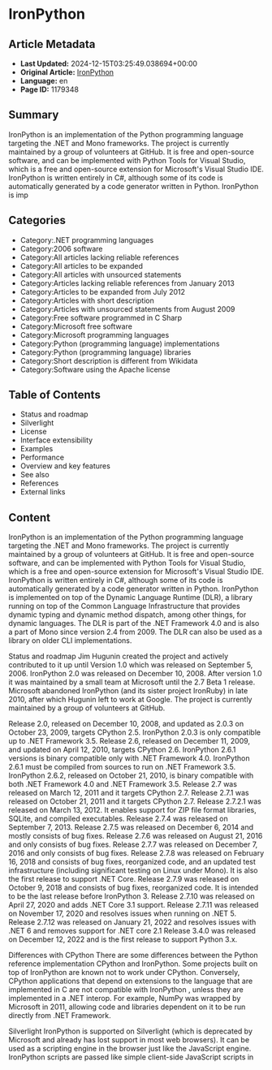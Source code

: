 # IronPython

## Article Metadata

- **Last Updated:** 2024-12-15T03:25:49.038694+00:00
- **Original Article:** [IronPython](https://en.wikipedia.org/wiki/IronPython)
- **Language:** en
- **Page ID:** 1179348

## Summary

IronPython is an implementation of the Python programming language targeting the .NET and Mono frameworks. The project is currently maintained by a group of volunteers at GitHub. It is free and open-source software, and can be implemented with Python Tools for Visual Studio, which is a free and open-source extension for Microsoft's Visual Studio IDE.
IronPython is written entirely in C#, although some of its code is automatically generated by a code generator written in Python.
IronPython is imp

## Categories

- Category:.NET programming languages
- Category:2006 software
- Category:All articles lacking reliable references
- Category:All articles to be expanded
- Category:All articles with unsourced statements
- Category:Articles lacking reliable references from January 2013
- Category:Articles to be expanded from July 2012
- Category:Articles with short description
- Category:Articles with unsourced statements from August 2009
- Category:Free software programmed in C Sharp
- Category:Microsoft free software
- Category:Microsoft programming languages
- Category:Python (programming language) implementations
- Category:Python (programming language) libraries
- Category:Short description is different from Wikidata
- Category:Software using the Apache license

## Table of Contents

- Status and roadmap
- Silverlight
- License
- Interface extensibility
- Examples
- Performance
- Overview and key features
- See also
- References
- External links

## Content

IronPython is an implementation of the Python programming language targeting the .NET and Mono frameworks. The project is currently maintained by a group of volunteers at GitHub. It is free and open-source software, and can be implemented with Python Tools for Visual Studio, which is a free and open-source extension for Microsoft's Visual Studio IDE.
IronPython is written entirely in C#, although some of its code is automatically generated by a code generator written in Python.
IronPython is implemented on top of the Dynamic Language Runtime (DLR), a library running on top of the Common Language Infrastructure that provides dynamic typing and dynamic method dispatch, among other things, for dynamic languages. The DLR is part of the .NET Framework 4.0 and is also a part of Mono since version 2.4 from 2009. The DLR can also be used as a library on older CLI implementations.

Status and roadmap
Jim Hugunin created the project and actively contributed to it up until Version 1.0 which was released on September 5, 2006. IronPython 2.0 was released on December 10, 2008. After version 1.0 it was maintained by a small team at Microsoft until the 2.7 Beta 1 release. Microsoft abandoned IronPython (and its sister project IronRuby) in late 2010, after which Hugunin left to work at Google. The project is currently maintained by a group of volunteers at GitHub.

Release 2.0, released on December 10, 2008, and updated as 2.0.3 on October 23, 2009, targets CPython 2.5. IronPython 2.0.3 is only compatible up to .NET Framework 3.5.
Release 2.6, released on December 11, 2009, and updated on April 12, 2010, targets CPython 2.6. IronPython 2.6.1 versions is binary compatible only with .NET Framework 4.0. IronPython 2.6.1 must be compiled from sources to run on .NET Framework 3.5. IronPython 2.6.2, released on October 21, 2010, is binary compatible with both .NET Framework 4.0 and .NET Framework 3.5.
Release 2.7 was released on March 12, 2011 and it targets CPython 2.7.
Release 2.7.1 was released on October 21, 2011 and it targets CPython 2.7.
Release 2.7.2.1 was released on March 13, 2012. It enables support for ZIP file format libraries, SQLite, and compiled executables.
Release 2.7.4 was released on September 7, 2013.
Release 2.7.5 was released on December 6, 2014 and mostly consists of bug fixes.
Release 2.7.6 was released on August 21, 2016 and only consists of bug fixes.
Release 2.7.7 was released on December 7, 2016 and only consists of bug fixes.
Release 2.7.8 was released on February 16, 2018 and consists of bug fixes, reorganized code, and an updated test infrastructure (including significant testing on Linux under Mono). It is also the first release to support .NET Core.
Release 2.7.9 was released on October 9, 2018 and consists of bug fixes, reorganized code. It is intended to be the last release before IronPython 3.
Release 2.7.10 was released on April 27, 2020 and adds .NET Core 3.1 support.
Release 2.7.11 was released on November 17, 2020 and resolves issues when running on .NET 5.
Release 2.7.12 was released on January 21, 2022 and resolves issues with .NET 6 and removes support for .NET core 2.1
Release 3.4.0 was released on December 12, 2022 and is the first release to support Python 3.x.

Differences with CPython
There are some differences between the Python reference implementation CPython and IronPython. Some projects built on top of IronPython are known not to work under CPython. Conversely, CPython applications that depend on extensions to the language that are implemented in C are not compatible with IronPython
, unless they are implemented in a .NET interop. For example, NumPy was wrapped by Microsoft in 2011, allowing code and libraries dependent on it to be run directly from .NET Framework.

Silverlight
IronPython is supported on Silverlight (which is deprecated by Microsoft and already has lost support in most web browsers). It can be used as a scripting engine in the browser just like the JavaScript engine. IronPython scripts are passed like simple client-side JavaScript scripts in <script>-tags. It is then also possible to modify embedded XAML markup.
The technology behind this is called Gestalt.

The same works for IronRuby.

License
Until version 0.6, IronPython was released under the terms of Common Public License. Following recruitment of the project lead in August 2004, IronPython was made available as part of Microsoft's Shared Source initiative. This license is not OSI-approved but the authors claim it meets the open-source definition. With the 2.0 alpha release, the license was changed to the Microsoft Public License, which the OSI has approved. The latest versions are released under the terms of the Apache License 2.0.

Interface extensibility
One of IronPython's key advantages is in its function as an extensibility layer to application frameworks written in a .NET language. It is relatively simple to integrate an IronPython interpreter into an existing .NET application framework. Once in place, downstream developers can use scripts written in IronPython that interact with .NET objects in the framework, thereby extending the functionality in the framework's interface, without having to change any of the framework's code base.
IronPython makes extensive use of reflection. When passed in a reference to a .NET object, it will automatically import the types and methods available to that object. This results in a highly intuitive experience when working with .NET objects from within an IronPython script.

Examples
The following IronPython script manipulates .NET Framework objects. This script can be supplied by a third-party client-side application developer and passed into the server-side framework through an interface. Note that neither the interface, nor the server-side code is modified to support the analytics required by the client application.

In this case, assume that the .NET Framework implements a class, BookDictionary, in a module called BookService, and publishes an interface into which IronPython scripts can be sent and executed.
This script, when sent to that interface, will iterate over the entire list of books maintained by the framework, and pick out those written by Booker Prize-winning authors.
What's interesting is that the responsibility for writing the actual analytics reside with the client-side developer. The demands on the server-side developer are minimal, essentially just providing access to the data maintained by the server. This design pattern greatly simplifies the deployment and maintenance of complex application frameworks.
The following script uses the .NET Framework to create a simple Hello World message.

Performance
The performance characteristics of IronPython compared to CPython, the reference implementation of Python, depends on the exact benchmark used. IronPython performs worse than CPython on most benchmarks taken with the PyStone script but better on other benchmarks.
IronPython may perform better in Python programs that use threads or multiple cores, as it has a JIT compiler, and also because it doesn't have the Global Interpreter Lock.

Overview and key features
Integration with .NET: IronPython allows you to use .NET libraries and frameworks directly in your Python code. This means you can leverage the extensive .NET ecosystem and access features that are specific to .NET environments.
Dynamic Language Runtime (DLR): IronPython runs on the Dynamic Language Runtime, which is a set of services that support dynamic typing and dynamic method invocation in .NET languages.
Interoperability: You can call .NET code from IronPython and vice versa. This makes it possible to integrate Python scripts with existing .NET applications or use .NET components within Python projects.
Syntax and Semantics: IronPython aims to be as close as possible to the standard Python language (CPython), though there might be minor differences due to the underlying .NET platform.
Performance: While IronPython provides good performance for many applications, it might not be as fast as CPython for some tasks, particularly those that rely heavily on Python's native libraries.
Compatibility: IronPython is compatible with Python 2.x, but it does not support Python 3.x features. This means that some newer Python libraries or syntax may not be available.

See also
Boo – a language for the .NET Framework and Mono with Python-inspired syntax and features borrowed from C# and Ruby
Cobra
IronScheme
Jython – an implementation of Python for the Java Virtual Machine
Cython
PyPy – a self-hosting interpreter for the Python programming language
Tao Framework
Unladen Swallow – A (now-defunct) branch of CPython that aimed to provide superior performance using an LLVM-based just-in-time compiler

References
External links
Official website

## Related Articles

### Internal Links

- [.NET](https://en.wikipedia.org/wiki/.NET)
- [.NET](https://en.wikipedia.org/wiki/.NET)
- [.NET Compact Framework](https://en.wikipedia.org/wiki/.NET_Compact_Framework)
- [.NET](https://en.wikipedia.org/wiki/.NET)
- [.NET Foundation](https://en.wikipedia.org/wiki/.NET_Foundation)
- [.NET Framework](https://en.wikipedia.org/wiki/.NET_Framework)
- [.NET Gadgeteer](https://en.wikipedia.org/wiki/.NET_Gadgeteer)
- [.NET](https://en.wikipedia.org/wiki/.NET)
- [.NET Micro Framework](https://en.wikipedia.org/wiki/.NET_Micro_Framework)
- [3D Movie Maker](https://en.wikipedia.org/wiki/3D_Movie_Maker)
- [ADO.NET](https://en.wikipedia.org/wiki/ADO.NET)
- [ASP.NET](https://en.wikipedia.org/wiki/ASP.NET)
- [ASP.NET AJAX](https://en.wikipedia.org/wiki/ASP.NET_AJAX)
- [ASP.NET Core](https://en.wikipedia.org/wiki/ASP.NET_Core)
- [ASP.NET Dynamic Data](https://en.wikipedia.org/wiki/ASP.NET_Dynamic_Data)
- [ASP.NET MVC](https://en.wikipedia.org/wiki/ASP.NET_MVC)
- [ASP.NET Razor](https://en.wikipedia.org/wiki/ASP.NET_Razor)
- [ASP.NET Web Forms](https://en.wikipedia.org/wiki/ASP.NET_Web_Forms)
- [A Sharp (.NET)](https://en.wikipedia.org/wiki/A_Sharp_(.NET))
- [Access Database Engine](https://en.wikipedia.org/wiki/Access_Database_Engine)
- [Active Setup](https://en.wikipedia.org/wiki/Active_Setup)
- [AirSim](https://en.wikipedia.org/wiki/AirSim)
- [Allegiance (video game)](https://en.wikipedia.org/wiki/Allegiance_(video_game))
- [Apache License](https://en.wikipedia.org/wiki/Apache_License)
- [Application domain](https://en.wikipedia.org/wiki/Application_domain)
- [Assembly (CLI)](https://en.wikipedia.org/wiki/Assembly_(CLI))
- [Asynchronous Server Gateway Interface](https://en.wikipedia.org/wiki/Asynchronous_Server_Gateway_Interface)
- [Atom (text editor)](https://en.wikipedia.org/wiki/Atom_(text_editor))
- [Avalonia (software framework)](https://en.wikipedia.org/wiki/Avalonia_(software_framework))
- [Axum (programming language)](https://en.wikipedia.org/wiki/Axum_(programming_language))
- [Azure DevOps Server](https://en.wikipedia.org/wiki/Azure_DevOps_Server)
- [Azure Linux](https://en.wikipedia.org/wiki/Azure_Linux)
- [Babylon.js](https://en.wikipedia.org/wiki/Babylon.js)
- [Barrelfish (operating system)](https://en.wikipedia.org/wiki/Barrelfish_(operating_system))
- [BitFunnel](https://en.wikipedia.org/wiki/BitFunnel)
- [Blazor](https://en.wikipedia.org/wiki/Blazor)
- [Boo (programming language)](https://en.wikipedia.org/wiki/Boo_(programming_language))
- [Bosque (programming language)](https://en.wikipedia.org/wiki/Bosque_(programming_language))
- [Business Intelligence Development Studio](https://en.wikipedia.org/wiki/Business_Intelligence_Development_Studio)
- [C++/CLI](https://en.wikipedia.org/wiki/C%2B%2B/CLI)
- [C++/CX](https://en.wikipedia.org/wiki/C%2B%2B/CX)
- [C++/WinRT](https://en.wikipedia.org/wiki/C%2B%2B/WinRT)
- [C/AL](https://en.wikipedia.org/wiki/C/AL)
- [CLPython](https://en.wikipedia.org/wiki/CLPython)
- [CLR Profiler](https://en.wikipedia.org/wiki/CLR_Profiler)
- [CPython](https://en.wikipedia.org/wiki/CPython)
- [C Sharp (programming language)](https://en.wikipedia.org/wiki/C_Sharp_(programming_language))
- [Chakra (JavaScript engine)](https://en.wikipedia.org/wiki/Chakra_(JavaScript_engine))
- [ChronoZoom](https://en.wikipedia.org/wiki/ChronoZoom)
- [CircuitPython](https://en.wikipedia.org/wiki/CircuitPython)
- [ClickOnce](https://en.wikipedia.org/wiki/ClickOnce)
- [Cobra (programming language)](https://en.wikipedia.org/wiki/Cobra_(programming_language))
- [CodePlex](https://en.wikipedia.org/wiki/CodePlex)
- [CodeView](https://en.wikipedia.org/wiki/CodeView)
- [Code Access Security](https://en.wikipedia.org/wiki/Code_Access_Security)
- [Common Intermediate Language](https://en.wikipedia.org/wiki/Common_Intermediate_Language)
- [Common Language Infrastructure](https://en.wikipedia.org/wiki/Common_Language_Infrastructure)
- [Common Public License](https://en.wikipedia.org/wiki/Common_Public_License)
- [Common Type System](https://en.wikipedia.org/wiki/Common_Type_System)
- [Comparison of C Sharp and Java](https://en.wikipedia.org/wiki/Comparison_of_C_Sharp_and_Java)
- [Comparison of C Sharp and Visual Basic .NET](https://en.wikipedia.org/wiki/Comparison_of_C_Sharp_and_Visual_Basic_.NET)
- [Comparison of Visual Basic and Visual Basic .NET](https://en.wikipedia.org/wiki/Comparison_of_Visual_Basic_and_Visual_Basic_.NET)
- [Computing platform](https://en.wikipedia.org/wiki/Computing_platform)
- [Conference XP](https://en.wikipedia.org/wiki/Conference_XP)
- [Confidential Consortium Framework](https://en.wikipedia.org/wiki/Confidential_Consortium_Framework)
- [Cython](https://en.wikipedia.org/wiki/Cython)
- [Dafny](https://en.wikipedia.org/wiki/Dafny)
- [Dapr](https://en.wikipedia.org/wiki/Dapr)
- [DeepSpeed](https://en.wikipedia.org/wiki/DeepSpeed)
- [Delegate (CLI)](https://en.wikipedia.org/wiki/Delegate_(CLI))
- [Device driver](https://en.wikipedia.org/wiki/Device_driver)
- [Dexterity (programming language)](https://en.wikipedia.org/wiki/Dexterity_(programming_language))
- [Dhrystone](https://en.wikipedia.org/wiki/Dhrystone)
- [DirectX](https://en.wikipedia.org/wiki/DirectX)
- [DiskSpd](https://en.wikipedia.org/wiki/DiskSpd)
- [DotGNU](https://en.wikipedia.org/wiki/DotGNU)
- [Dryad (programming)](https://en.wikipedia.org/wiki/Dryad_(programming))
- [Dynamic Language Runtime](https://en.wikipedia.org/wiki/Dynamic_Language_Runtime)
- [EBPF](https://en.wikipedia.org/wiki/EBPF)
- [Electron (software framework)](https://en.wikipedia.org/wiki/Electron_(software_framework))
- [Entity Framework](https://en.wikipedia.org/wiki/Entity_Framework)
- [Eric (software)](https://en.wikipedia.org/wiki/Eric_(software))
- [Extensible Application Markup Language](https://en.wikipedia.org/wiki/Extensible_Application_Markup_Language)
- [Extensible Storage Engine](https://en.wikipedia.org/wiki/Extensible_Storage_Engine)
- [F* (programming language)](https://en.wikipedia.org/wiki/F*_(programming_language))
- [F Sharp (programming language)](https://en.wikipedia.org/wiki/F_Sharp_(programming_language))
- [F Sharp Software Foundation](https://en.wikipedia.org/wiki/F_Sharp_Software_Foundation)
- [Family.Show](https://en.wikipedia.org/wiki/Family.Show)
- [Windows File Manager](https://en.wikipedia.org/wiki/Windows_File_Manager)
- [History of wikis](https://en.wikipedia.org/wiki/History_of_wikis)
- [Fluent Design System](https://en.wikipedia.org/wiki/Fluent_Design_System)
- [Fluid Framework](https://en.wikipedia.org/wiki/Fluid_Framework)
- [Forge (software)](https://en.wikipedia.org/wiki/Forge_(software))
- [FourQ](https://en.wikipedia.org/wiki/FourQ)
- [Free and open-source software](https://en.wikipedia.org/wiki/Free_and_open-source_software)
- [FxCop](https://en.wikipedia.org/wiki/FxCop)
- [GW-BASIC](https://en.wikipedia.org/wiki/GW-BASIC)
- [GitHub](https://en.wikipedia.org/wiki/GitHub)
- [Global Assembly Cache](https://en.wikipedia.org/wiki/Global_Assembly_Cache)
- [Global interpreter lock](https://en.wikipedia.org/wiki/Global_interpreter_lock)
- [Gollum (software)](https://en.wikipedia.org/wiki/Gollum_(software))
- [Guido van Rossum](https://en.wikipedia.org/wiki/Guido_van_Rossum)
- [IDLE](https://en.wikipedia.org/wiki/IDLE)
- [ILAsm](https://en.wikipedia.org/wiki/ILAsm)
- [Infer.NET](https://en.wikipedia.org/wiki/Infer.NET)
- [Integrated development environment](https://en.wikipedia.org/wiki/Integrated_development_environment)
- [IronRuby](https://en.wikipedia.org/wiki/IronRuby)
- [IronScheme](https://en.wikipedia.org/wiki/IronScheme)
- [JScript](https://en.wikipedia.org/wiki/JScript)
- [JScript .NET](https://en.wikipedia.org/wiki/JScript_.NET)
- [JavaScript](https://en.wikipedia.org/wiki/JavaScript)
- [Java (programming language)](https://en.wikipedia.org/wiki/Java_(programming_language))
- [Java virtual machine](https://en.wikipedia.org/wiki/Java_virtual_machine)
- [Jim Hugunin](https://en.wikipedia.org/wiki/Jim_Hugunin)
- [Just-in-time compilation](https://en.wikipedia.org/wiki/Just-in-time_compilation)
- [Jython](https://en.wikipedia.org/wiki/Jython)
- [Kernel-Mode Driver Framework](https://en.wikipedia.org/wiki/Kernel-Mode_Driver_Framework)
- [LLVM](https://en.wikipedia.org/wiki/LLVM)
- [Language Integrated Query](https://en.wikipedia.org/wiki/Language_Integrated_Query)
- [Lean (proof assistant)](https://en.wikipedia.org/wiki/Lean_(proof_assistant))
- [LightGBM](https://en.wikipedia.org/wiki/LightGBM)
- [Linux](https://en.wikipedia.org/wiki/Linux)
- [List of CIL instructions](https://en.wikipedia.org/wiki/List_of_CIL_instructions)
- [List of CLI languages](https://en.wikipedia.org/wiki/List_of_CLI_languages)
- [List of Python software](https://en.wikipedia.org/wiki/List_of_Python_software)
- [Comparison of integrated development environments](https://en.wikipedia.org/wiki/Comparison_of_integrated_development_environments)
- [ML.NET](https://en.wikipedia.org/wiki/ML.NET)
- [MS-DOS](https://en.wikipedia.org/wiki/MS-DOS)
- [MSBuild](https://en.wikipedia.org/wiki/MSBuild)
- [MSDE](https://en.wikipedia.org/wiki/MSDE)
- [MacOS](https://en.wikipedia.org/wiki/MacOS)
- [Managed DirectX](https://en.wikipedia.org/wiki/Managed_DirectX)
- [Managed Extensibility Framework](https://en.wikipedia.org/wiki/Managed_Extensibility_Framework)
- [Managed Extensions for C++](https://en.wikipedia.org/wiki/Managed_Extensions_for_C%2B%2B)
- [Manifest (CLI)](https://en.wikipedia.org/wiki/Manifest_(CLI))
- [Metadata (CLI)](https://en.wikipedia.org/wiki/Metadata_(CLI))
- [Metro (design language)](https://en.wikipedia.org/wiki/Metro_(design_language))
- [MicroPython](https://en.wikipedia.org/wiki/MicroPython)
- [Microsoft](https://en.wikipedia.org/wiki/Microsoft)
- [Microsoft Access](https://en.wikipedia.org/wiki/Microsoft_Access)
- [Microsoft Analysis Services](https://en.wikipedia.org/wiki/Microsoft_Analysis_Services)
- [Microsoft Automatic Graph Layout](https://en.wikipedia.org/wiki/Microsoft_Automatic_Graph_Layout)
- [Microsoft BASIC](https://en.wikipedia.org/wiki/Microsoft_BASIC)
- [Microsoft Blend](https://en.wikipedia.org/wiki/Microsoft_Blend)
- [C++ Standard Library](https://en.wikipedia.org/wiki/C%2B%2B_Standard_Library)
- [Microsoft Cognitive Toolkit](https://en.wikipedia.org/wiki/Microsoft_Cognitive_Toolkit)
- [Microsoft Detours](https://en.wikipedia.org/wiki/Microsoft_Detours)
- [Microsoft Dynamics 365](https://en.wikipedia.org/wiki/Microsoft_Dynamics_365)
- [Microsoft Enterprise Library](https://en.wikipedia.org/wiki/Microsoft_Enterprise_Library)
- [Microsoft Expression Web](https://en.wikipedia.org/wiki/Microsoft_Expression_Web)
- [Microsoft FrontPage](https://en.wikipedia.org/wiki/Microsoft_FrontPage)
- [Microsoft MACRO-80](https://en.wikipedia.org/wiki/Microsoft_MACRO-80)
- [Microsoft Macro Assembler](https://en.wikipedia.org/wiki/Microsoft_Macro_Assembler)
- [Microsoft Open Specification Promise](https://en.wikipedia.org/wiki/Microsoft_Open_Specification_Promise)
- [Microsoft Pascal](https://en.wikipedia.org/wiki/Microsoft_Pascal)
- [Microsoft PowerToys](https://en.wikipedia.org/wiki/Microsoft_PowerToys)
- [Microsoft Power Fx](https://en.wikipedia.org/wiki/Microsoft_Power_Fx)
- [Shared Source Initiative](https://en.wikipedia.org/wiki/Shared_Source_Initiative)
- [Shared Source Initiative](https://en.wikipedia.org/wiki/Shared_Source_Initiative)
- [Microsoft Robotics Developer Studio](https://en.wikipedia.org/wiki/Microsoft_Robotics_Developer_Studio)
- [Microsoft SEAL](https://en.wikipedia.org/wiki/Microsoft_SEAL)
- [Microsoft SQL Server](https://en.wikipedia.org/wiki/Microsoft_SQL_Server)
- [Microsoft Script Debugger](https://en.wikipedia.org/wiki/Microsoft_Script_Debugger)
- [Microsoft SharePoint Designer](https://en.wikipedia.org/wiki/Microsoft_SharePoint_Designer)
- [Microsoft Silverlight](https://en.wikipedia.org/wiki/Microsoft_Silverlight)
- [Microsoft Small Basic](https://en.wikipedia.org/wiki/Microsoft_Small_Basic)
- [Microsoft Store](https://en.wikipedia.org/wiki/Microsoft_Store)
- [Microsoft Visual C++](https://en.wikipedia.org/wiki/Microsoft_Visual_C%2B%2B)
- [Microsoft Visual Programming Language](https://en.wikipedia.org/wiki/Microsoft_Visual_Programming_Language)
- [Microsoft Visual SourceSafe](https://en.wikipedia.org/wiki/Microsoft_Visual_SourceSafe)
- [Visual Studio](https://en.wikipedia.org/wiki/Visual_Studio)
- [Microsoft Visual Studio Express](https://en.wikipedia.org/wiki/Microsoft_Visual_Studio_Express)
- [Microsoft WebMatrix](https://en.wikipedia.org/wiki/Microsoft_WebMatrix)
- [Microsoft Windows](https://en.wikipedia.org/wiki/Microsoft_Windows)
- [Microsoft Windows SDK](https://en.wikipedia.org/wiki/Microsoft_Windows_SDK)
- [Microsoft XNA](https://en.wikipedia.org/wiki/Microsoft_XNA)
- [Microsoft and open source](https://en.wikipedia.org/wiki/Microsoft_and_open_source)
- [Mimalloc](https://en.wikipedia.org/wiki/Mimalloc)
- [Mixed Reality Toolkit](https://en.wikipedia.org/wiki/Mixed_Reality_Toolkit)
- [Mod mono](https://en.wikipedia.org/wiki/Mod_mono)
- [MonoDevelop](https://en.wikipedia.org/wiki/MonoDevelop)
- [Mono (software)](https://en.wikipedia.org/wiki/Mono_(software))
- [MsQuic](https://en.wikipedia.org/wiki/MsQuic)
- [Native Image Generator](https://en.wikipedia.org/wiki/Native_Image_Generator)
- [Nemerle](https://en.wikipedia.org/wiki/Nemerle)
- [Neural Network Intelligence](https://en.wikipedia.org/wiki/Neural_Network_Intelligence)
- [Ninja-IDE](https://en.wikipedia.org/wiki/Ninja-IDE)
- [Npm](https://en.wikipedia.org/wiki/Npm)
- [Npm](https://en.wikipedia.org/wiki/Npm)
- [NuGet](https://en.wikipedia.org/wiki/NuGet)
- [NumPy](https://en.wikipedia.org/wiki/NumPy)
- [Numba](https://en.wikipedia.org/wiki/Numba)
- [OneFuzz](https://en.wikipedia.org/wiki/OneFuzz)
- [Open-source license](https://en.wikipedia.org/wiki/Open-source_license)
- [An Open Letter to Hobbyists](https://en.wikipedia.org/wiki/An_Open_Letter_to_Hobbyists)
- [Open Live Writer](https://en.wikipedia.org/wiki/Open_Live_Writer)
- [Open Management Infrastructure](https://en.wikipedia.org/wiki/Open_Management_Infrastructure)
- [Open Neural Network Exchange](https://en.wikipedia.org/wiki/Open_Neural_Network_Exchange)
- [Open Service Mesh](https://en.wikipedia.org/wiki/Open_Service_Mesh)
- [Open Source Initiative](https://en.wikipedia.org/wiki/Open_Source_Initiative)
- [Open Source Security Foundation](https://en.wikipedia.org/wiki/Open_Source_Security_Foundation)
- [List of software that supports Office Open XML](https://en.wikipedia.org/wiki/List_of_software_that_supports_Office_Open_XML)
- [Operating system](https://en.wikipedia.org/wiki/Operating_system)
- [Orleans (software framework)](https://en.wikipedia.org/wiki/Orleans_(software_framework))
- [Outercurve Foundation](https://en.wikipedia.org/wiki/Outercurve_Foundation)
- [Oxygene (programming language)](https://en.wikipedia.org/wiki/Oxygene_(programming_language))
- [P (programming language)](https://en.wikipedia.org/wiki/P_(programming_language))
- [Phalanger (compiler)](https://en.wikipedia.org/wiki/Phalanger_(compiler))
- [Platform Invocation Services](https://en.wikipedia.org/wiki/Platform_Invocation_Services)
- [Playwright (software)](https://en.wikipedia.org/wiki/Playwright_(software))
- [PowerShell](https://en.wikipedia.org/wiki/PowerShell)
- [ProcDump](https://en.wikipedia.org/wiki/ProcDump)
- [Process Monitor](https://en.wikipedia.org/wiki/Process_Monitor)
- [Programmer](https://en.wikipedia.org/wiki/Programmer)
- [Programming language implementation](https://en.wikipedia.org/wiki/Programming_language_implementation)
- [TianoCore EDK II](https://en.wikipedia.org/wiki/TianoCore_EDK_II)
- [Project Verona](https://en.wikipedia.org/wiki/Project_Verona)
- [Psyco](https://en.wikipedia.org/wiki/Psyco)
- [PyCharm](https://en.wikipedia.org/wiki/PyCharm)
- [PyDev](https://en.wikipedia.org/wiki/PyDev)
- [PyPy](https://en.wikipedia.org/wiki/PyPy)
- [Python (programming language)](https://en.wikipedia.org/wiki/Python_(programming_language))
- [Python Conference](https://en.wikipedia.org/wiki/Python_Conference)
- [Python Software Foundation](https://en.wikipedia.org/wiki/Python_Software_Foundation)
- [Python Tools for Visual Studio](https://en.wikipedia.org/wiki/Python_Tools_for_Visual_Studio)
- [Python for S60](https://en.wikipedia.org/wiki/Python_for_S60)
- [QBasic](https://en.wikipedia.org/wiki/QBasic)
- [Q Sharp](https://en.wikipedia.org/wiki/Q_Sharp)
- [QuickBASIC](https://en.wikipedia.org/wiki/QuickBASIC)
- [QuickC](https://en.wikipedia.org/wiki/QuickC)
- [R Tools for Visual Studio](https://en.wikipedia.org/wiki/R_Tools_for_Visual_Studio)
- [ReactiveX](https://en.wikipedia.org/wiki/ReactiveX)
- [List of .NET libraries and frameworks](https://en.wikipedia.org/wiki/List_of_.NET_libraries_and_frameworks)
- [Reflective programming](https://en.wikipedia.org/wiki/Reflective_programming)
- [Repository (version control)](https://en.wikipedia.org/wiki/Repository_(version_control))
- [Roslyn (compiler)](https://en.wikipedia.org/wiki/Roslyn_(compiler))
- [Ruby (programming language)](https://en.wikipedia.org/wiki/Ruby_(programming_language))
- [SILK](https://en.wikipedia.org/wiki/SILK)
- [SONiC (operating system)](https://en.wikipedia.org/wiki/SONiC_(operating_system))
- [SQL Server Compact](https://en.wikipedia.org/wiki/SQL_Server_Compact)
- [SQL Server Express](https://en.wikipedia.org/wiki/SQL_Server_Express)
- [SQL Server Integration Services](https://en.wikipedia.org/wiki/SQL_Server_Integration_Services)
- [SQL Server Management Studio](https://en.wikipedia.org/wiki/SQL_Server_Management_Studio)
- [SQL Server Notification Services](https://en.wikipedia.org/wiki/SQL_Server_Notification_Services)
- [SQL Server Reporting Services](https://en.wikipedia.org/wiki/SQL_Server_Reporting_Services)
- [SQLite](https://en.wikipedia.org/wiki/SQLite)
- [SVNBridge](https://en.wikipedia.org/wiki/SVNBridge)
- [Sandcastle (software)](https://en.wikipedia.org/wiki/Sandcastle_(software))
- [Scala (programming language)](https://en.wikipedia.org/wiki/Scala_(programming_language))
- [Shared Source Initiative](https://en.wikipedia.org/wiki/Shared_Source_Initiative)
- [Shared Source Initiative](https://en.wikipedia.org/wiki/Shared_Source_Initiative)
- [Shed Skin](https://en.wikipedia.org/wiki/Shed_Skin)
- [SignalR](https://en.wikipedia.org/wiki/SignalR)
- [Microsoft Silverlight](https://en.wikipedia.org/wiki/Microsoft_Silverlight)
- [Software categories](https://en.wikipedia.org/wiki/Software_categories)
- [Software development](https://en.wikipedia.org/wiki/Software_development)
- [Software license](https://en.wikipedia.org/wiki/Software_license)
- [Software release life cycle](https://en.wikipedia.org/wiki/Software_release_life_cycle)
- [Automatic programming](https://en.wikipedia.org/wiki/Automatic_programming)
- [Spyder (software)](https://en.wikipedia.org/wiki/Spyder_(software))
- [Stackless Python](https://en.wikipedia.org/wiki/Stackless_Python)
- [Standard Libraries (CLI)](https://en.wikipedia.org/wiki/Standard_Libraries_(CLI))
- [StyleCop](https://en.wikipedia.org/wiki/StyleCop)
- [T2 Temporal Prover](https://en.wikipedia.org/wiki/T2_Temporal_Prover)
- [TLA+](https://en.wikipedia.org/wiki/TLA%2B)
- [TLA+](https://en.wikipedia.org/wiki/TLA%2B)
- [Trusted Platform Module](https://en.wikipedia.org/wiki/Trusted_Platform_Module)
- [Tao Framework](https://en.wikipedia.org/wiki/Tao_Framework)
- [Text Template Transformation Toolkit](https://en.wikipedia.org/wiki/Text_Template_Transformation_Toolkit)
- [The Register](https://en.wikipedia.org/wiki/The_Register)
- [TypeScript](https://en.wikipedia.org/wiki/TypeScript)
- [U-Prove](https://en.wikipedia.org/wiki/U-Prove)
- [Universal Windows Platform](https://en.wikipedia.org/wiki/Universal_Windows_Platform)
- [CPython](https://en.wikipedia.org/wiki/CPython)
- [User-Mode Driver Framework](https://en.wikipedia.org/wiki/User-Mode_Driver_Framework)
- [VBScript](https://en.wikipedia.org/wiki/VBScript)
- [VSTS Profiler](https://en.wikipedia.org/wiki/VSTS_Profiler)
- [Vcpkg](https://en.wikipedia.org/wiki/Vcpkg)
- [Virtual Execution System](https://en.wikipedia.org/wiki/Virtual_Execution_System)
- [Virtual File System for Git](https://en.wikipedia.org/wiki/Virtual_File_System_for_Git)
- [Visual Basic (classic)](https://en.wikipedia.org/wiki/Visual_Basic_(classic))
- [Visual Basic (.NET)](https://en.wikipedia.org/wiki/Visual_Basic_(.NET))
- [Visual Basic for Applications](https://en.wikipedia.org/wiki/Visual_Basic_for_Applications)
- [Visual FoxPro](https://en.wikipedia.org/wiki/Visual_FoxPro)
- [Visual J++](https://en.wikipedia.org/wiki/Visual_J%2B%2B)
- [Visual J Sharp](https://en.wikipedia.org/wiki/Visual_J_Sharp)
- [Visual Studio](https://en.wikipedia.org/wiki/Visual_Studio)
- [Visual Studio Code](https://en.wikipedia.org/wiki/Visual_Studio_Code)
- [Visual Studio Tools for Applications](https://en.wikipedia.org/wiki/Visual_Studio_Tools_for_Applications)
- [Visual Studio Tools for Office](https://en.wikipedia.org/wiki/Visual_Studio_Tools_for_Office)
- [VoTT](https://en.wikipedia.org/wiki/VoTT)
- [Voldemort (distributed data store)](https://en.wikipedia.org/wiki/Voldemort_(distributed_data_store))
- [Volunteering](https://en.wikipedia.org/wiki/Volunteering)
- [Vowpal Wabbit](https://en.wikipedia.org/wiki/Vowpal_Wabbit)
- [Web Platform Installer](https://en.wikipedia.org/wiki/Web_Platform_Installer)
- [Web Server Gateway Interface](https://en.wikipedia.org/wiki/Web_Server_Gateway_Interface)
- [WiX](https://en.wikipedia.org/wiki/WiX)
- [WikiBhasha](https://en.wikipedia.org/wiki/WikiBhasha)
- [WinDbg](https://en.wikipedia.org/wiki/WinDbg)
- [WinDiff](https://en.wikipedia.org/wiki/WinDiff)
- [WinJS](https://en.wikipedia.org/wiki/WinJS)
- [Universal Windows Platform](https://en.wikipedia.org/wiki/Universal_Windows_Platform)
- [Windows UI Library](https://en.wikipedia.org/wiki/Windows_UI_Library)
- [Windows API](https://en.wikipedia.org/wiki/Windows_API)
- [Windows App SDK](https://en.wikipedia.org/wiki/Windows_App_SDK)
- [Windows App Studio](https://en.wikipedia.org/wiki/Windows_App_Studio)
- [Windows Calculator](https://en.wikipedia.org/wiki/Windows_Calculator)
- [Windows CardSpace](https://en.wikipedia.org/wiki/Windows_CardSpace)
- [Windows Communication Foundation](https://en.wikipedia.org/wiki/Windows_Communication_Foundation)
- [Windows Console](https://en.wikipedia.org/wiki/Windows_Console)
- [Windows Driver Frameworks](https://en.wikipedia.org/wiki/Windows_Driver_Frameworks)
- [Windows Driver Kit](https://en.wikipedia.org/wiki/Windows_Driver_Kit)
- [Windows Driver Model](https://en.wikipedia.org/wiki/Windows_Driver_Model)
- [Windows Forms](https://en.wikipedia.org/wiki/Windows_Forms)
- [Windows Hardware Lab Kit](https://en.wikipedia.org/wiki/Windows_Hardware_Lab_Kit)
- [Windows Identity Foundation](https://en.wikipedia.org/wiki/Windows_Identity_Foundation)
- [Windows Installer](https://en.wikipedia.org/wiki/Windows_Installer)
- [Windows Package Manager](https://en.wikipedia.org/wiki/Windows_Package_Manager)
- [Windows Presentation Foundation](https://en.wikipedia.org/wiki/Windows_Presentation_Foundation)
- [Windows Template Library](https://en.wikipedia.org/wiki/Windows_Template_Library)
- [Windows Terminal](https://en.wikipedia.org/wiki/Windows_Terminal)
- [Windows UI Library](https://en.wikipedia.org/wiki/Windows_UI_Library)
- [Windows Workflow Foundation](https://en.wikipedia.org/wiki/Windows_Workflow_Foundation)
- [WorldWide Telescope](https://en.wikipedia.org/wiki/WorldWide_Telescope)
- [Extensible Application Markup Language](https://en.wikipedia.org/wiki/Extensible_Application_Markup_Language)
- [Extensible Application Markup Language](https://en.wikipedia.org/wiki/Extensible_Application_Markup_Language)
- [Express Data Path](https://en.wikipedia.org/wiki/Express_Data_Path)
- [XML Notepad](https://en.wikipedia.org/wiki/XML_Notepad)
- [XSP (software)](https://en.wikipedia.org/wiki/XSP_(software))
- [XUnit.net](https://en.wikipedia.org/wiki/XUnit.net)
- [Xbox Development Kit](https://en.wikipedia.org/wiki/Xbox_Development_Kit)
- [Z3 Theorem Prover](https://en.wikipedia.org/wiki/Z3_Theorem_Prover)
- [ZIP (file format)](https://en.wikipedia.org/wiki/ZIP_(file_format))
- [Wikipedia:Citation needed](https://en.wikipedia.org/wiki/Wikipedia:Citation_needed)
- [Wikipedia:No original research](https://en.wikipedia.org/wiki/Wikipedia:No_original_research)
- [Wikipedia:Verifiability](https://en.wikipedia.org/wiki/Wikipedia:Verifiability)
- [Template:Common Language Infrastructure](https://en.wikipedia.org/wiki/Template:Common_Language_Infrastructure)
- [Template:Microsoft FOSS](https://en.wikipedia.org/wiki/Template:Microsoft_FOSS)
- [Template:Microsoft development tools](https://en.wikipedia.org/wiki/Template:Microsoft_development_tools)
- [Template:Python (programming language)](https://en.wikipedia.org/wiki/Template:Python_(programming_language))
- [Template talk:Common Language Infrastructure](https://en.wikipedia.org/wiki/Template_talk:Common_Language_Infrastructure)
- [Template talk:Microsoft FOSS](https://en.wikipedia.org/wiki/Template_talk:Microsoft_FOSS)
- [Template talk:Microsoft development tools](https://en.wikipedia.org/wiki/Template_talk:Microsoft_development_tools)
- [Template talk:Python (programming language)](https://en.wikipedia.org/wiki/Template_talk:Python_(programming_language))
- [Help:Maintenance template removal](https://en.wikipedia.org/wiki/Help:Maintenance_template_removal)
- [Category:Articles lacking reliable references from January 2013](https://en.wikipedia.org/wiki/Category:Articles_lacking_reliable_references_from_January_2013)
- [Category:Articles to be expanded from July 2012](https://en.wikipedia.org/wiki/Category:Articles_to_be_expanded_from_July_2012)
- [Category:Articles with unsourced statements from August 2009](https://en.wikipedia.org/wiki/Category:Articles_with_unsourced_statements_from_August_2009)
- [Category:Microsoft development tools](https://en.wikipedia.org/wiki/Category:Microsoft_development_tools)
- [Category:Microsoft free software](https://en.wikipedia.org/wiki/Category:Microsoft_free_software)
- [Portal:Computer programming](https://en.wikipedia.org/wiki/Portal:Computer_programming)
- [Portal:Free and open-source software](https://en.wikipedia.org/wiki/Portal:Free_and_open-source_software)

---
_This article is part of the Python Programming Language wiki archive._
_Retrieved and archived on: 2024-12-15T03:25:49.038694+00:00_